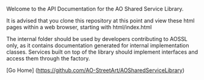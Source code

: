 Welcome to the API Documentation for the AO Shared Service Library.

It is advised that you clone this repository at this point and view these html pages within a web browser, starting with html/index.html

The internal folder should be used by developers contributing to AOSSL only, as it contains documentation generated for internal implementation classes.  Services built on top of the library should implement interfaces and access them through the factory.

[Go Home] (https://github.com/AO-StreetArt/AOSharedServiceLibrary)
